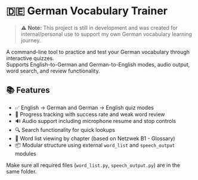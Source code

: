 # 🇩🇪 German Vocabulary Trainer

> ⚠️ **Note:** This project is still in development and was created for internal/personal use to support my own German vocabulary learning journey.

A command-line tool to practice and test your German vocabulary through interactive quizzes.  
Supports English-to-German and German-to-English modes, audio output, word search, and review functionality.

## 📚 Features

- ✅ English → German and German → English quiz modes
- 🎯 Progress tracking with success rate and weak word review
- 🔊 Audio support including microphone resume and stop controls
- 🔍 Search functionality for quick lookups
- 📖 Word list viewing by chapter (based on Netzwek B1 - Glossary)
- 📦 Modular structure using external `word_list` and `speech_output` modules


Make sure all required files (`word_list.py`, `speech_output.py`) are in the same folder.



